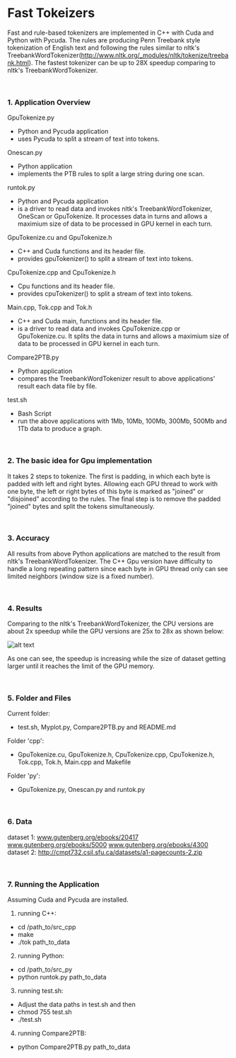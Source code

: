 # Fast Tokeizers
Fast and rule-based tokenizers are implemented in C++ with Cuda and Python with Pycuda. The rules are producing Penn Treebank style tokenization of English text and following the rules similar to nltk's TreebankWordTokenizer(http://www.nltk.org/_modules/nltk/tokenize/treebank.html). The fastest tokenizer can be up to 28X speedup comparing to nltk's TreebankWordTokenizer.

<br> 

### 1. Application Overview
GpuTokenize.py
  * Python and Pycuda application
  * uses Pycuda to split a stream of text into tokens.

Onescan.py
  * Python application	
  * implements the PTB rules to split a large string during one scan.

runtok.py
  * Python and Pycuda application
  * is a driver to read data and invokes nltk's TreebankWordTokenizer, OneScan or GpuTokenize. It processes data in turns and allows a maximium size of data to be processed in GPU kernel in each turn.

GpuTokenize.cu and GpuTokenize.h
  * C++ and Cuda functions and its header file.
  * provides gpuTokenizer() to split a stream of text into tokens.

CpuTokenize.cpp and CpuTokenize.h
  * Cpu functions and its header file.	
  * provides cpuTokenizer() to split a stream of text into tokens.

Main.cpp, Tok.cpp and Tok.h
  * C++ and Cuda main, functions and its header file.
  * is a driver to read data and invokes CpuTokenize.cpp or GpuTokenize.cu. It splits the data in turns and allows a maximium size of data to be processed in GPU kernel in each turn.

Compare2PTB.py
  * Python application	
  * compares the TreebankWordTokenizer result to above applications' result each data file by file.

test.sh
  * Bash Script	
  * run the above applications with 1Mb, 10Mb, 100Mb, 300Mb, 500Mb and 1Tb data to produce a graph.

<br>

### 2. The basic idea for Gpu implementation
It takes 2 steps to tokenize. The first is padding, in which each byte is padded with left and right bytes. Allowing each GPU thread to work with one byte, the left or right bytes of this byte is marked as "joined" or "disjoined" according to the rules.
The final step is to remove the padded "joined" bytes and split the tokens simultaneously.
 
<br>

### 3. Accuracy
All results from above Python applications are matched to the result from nltk's TreebankWordTokenizer. The C++ Gpu version have difficulty to handle a long repeating pattern since each byte in GPU thread only can see limited neighbors (window size is a fixed number).

<br>

### 4. Results
Comparing to the nltk's TreebankWordTokenizer, the CPU versions are about 2x speedup while the GPU versions are 25x to 28x as shown below:

![alt text](figure_1.png)

As one can see, the speedup is increasing while the size of dataset getting larger until it reaches the limit of the GPU memory.

<br>

### 5. Folder and Files
Current folder:
  * test.sh, Myplot.py, Compare2PTB.py and README.md
  
Folder 'cpp':
  * GpuTokenize.cu, GpuTokenize.h, CpuTokenize.cpp, CpuTokenize.h, Tok.cpp, Tok.h, Main.cpp and Makefile
  
Folder 'py':
  * GpuTokenize.py, Onescan.py and runtok.py

<br>

### 6. Data
dataset 1: www.gutenberg.org/ebooks/20417 www.gutenberg.org/ebooks/5000 www.gutenberg.org/ebooks/4300  
dataset 2: http://cmpt732.csil.sfu.ca/datasets/a1-pagecounts-2.zip

<br>

### 7. Running the Application
Assuming Cuda and Pycuda are installed. 

1) running C++:
  * cd /path_to/src_cpp
  * make
  * ./tok path_to_data
   
2) running Python:
  * cd /path_to/src_py
  * python runtok.py path_to_data

3) running test.sh:
  * Adjust the data paths in test.sh and then
  * chmod 755 test.sh
  * ./test.sh

4) running Compare2PTB:
  * python Compare2PTB.py path_to_data 

